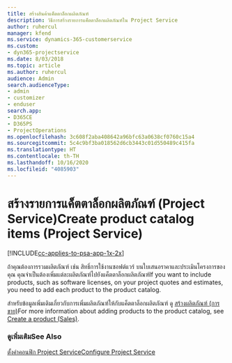 ```yaml
---
title: สร้างสินค้าแค็ตตาล็อกผลิตภัณฑ์
description: วิธีการสร้างรายการแค็ตตาล็อกผลิตภัณฑ์ใน Project Service
author: ruhercul
manager: kfend
ms.service: dynamics-365-customerservice
ms.custom:
- dyn365-projectservice
ms.date: 8/03/2018
ms.topic: article
ms.author: ruhercul
audience: Admin
search.audienceType:
- admin
- customizer
- enduser
search.app:
- D365CE
- D365PS
- ProjectOperations
ms.openlocfilehash: 3c608f2aba408642a96bfc63a0638cf0760c15a4
ms.sourcegitcommit: 5c4c9bf3ba018562d6cb3443c01d550489c415fa
ms.translationtype: HT
ms.contentlocale: th-TH
ms.lasthandoff: 10/16/2020
ms.locfileid: "4085903"
---
```

# <a name="create-product-catalog-items-project-service"></a><span data-ttu-id="b9852-103">สร้างรายการแค็ตตาล็อกผลิตภัณฑ์ (Project Service)</span><span class="sxs-lookup"><span data-stu-id="b9852-103">Create product catalog items (Project Service)</span></span>

[!INCLUDE[cc-applies-to-psa-app-1x-2x](../includes/cc-applies-to-psa-app-1x-2x.md)]

<span data-ttu-id="b9852-104">ถ้าคุณต้องการรวมผลิตภัณฑ์ เช่น สิทธิ์การใช้งานซอฟต์แวร์ บนใบเสนอราคาและประเมินโครงการของคุณ คุณจำเป็นต้องเพิ่มแต่ละผลิตภัณฑ์ไปยังแค็ตตาล็อกผลิตภัณฑ์</span><span class="sxs-lookup"><span data-stu-id="b9852-104">If you want to include products, such as software licenses, on your project quotes and estimates, you need to add each product to the product catalog.</span></span>  
  
 <span data-ttu-id="b9852-105">สำหรับข้อมูลเพิ่มเติมเกี่ยวกับการเพิ่มผลิตภัณฑ์ให้กับแค็ตตาล็อกผลิตภัณฑ์ ดู [สร้างผลิตภัณฑ์ (การขาย)](https://docs.microsoft.com/dynamics365/sales-enterprise/create-product-sales)</span><span class="sxs-lookup"><span data-stu-id="b9852-105">For more information about adding products to the product catalog, see [Create a product (Sales)](https://docs.microsoft.com/dynamics365/sales-enterprise/create-product-sales).</span></span>  
  
### <a name="see-also"></a><span data-ttu-id="b9852-106">ดูเพิ่มเติม</span><span class="sxs-lookup"><span data-stu-id="b9852-106">See Also</span></span>  
 [<span data-ttu-id="b9852-107">ตั้งค่าคอนฟิก Project Service</span><span class="sxs-lookup"><span data-stu-id="b9852-107">Configure Project Service</span></span>](../psa/configure.md)
